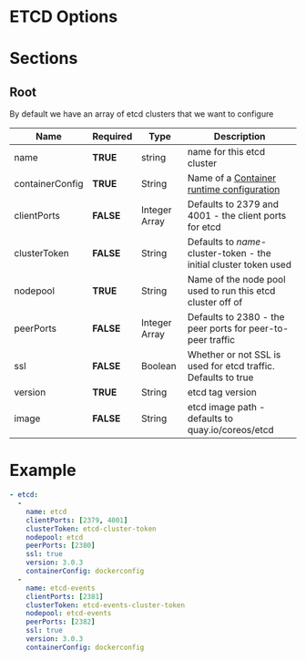 # ETCD Options

# Sections

## Root

By default we have an array of etcd clusters that we want to configure

| Name | Required | Type | Description |
| --- | --- | --- | --- |
| name | __TRUE__ | string | name for this etcd cluster |
| containerConfig | __TRUE__ | String | Name of a [Container runtime configuration](container.md)  |
| clientPorts | __FALSE__ | Integer Array | Defaults to 2379 and 4001 - the client ports for etcd |
| clusterToken | __FALSE__ | String | Defaults to _name_-cluster-token - the initial cluster token used |
| nodepool | __TRUE__ | String | Name of the node pool used to run this etcd cluster off of |
| peerPorts | __FALSE__ | Integer Array | Defaults to 2380 - the peer ports for peer-to-peer traffic |
| ssl | __FALSE__ | Boolean | Whether or not SSL is used for etcd traffic.  Defaults to true |
| version | __TRUE__ | String | etcd tag version |
| image | __FALSE__ | String | etcd image path - defaults to quay.io/coreos/etcd |

# Example
```yaml
- etcd:
  -
    name: etcd
    clientPorts: [2379, 4001]
    clusterToken: etcd-cluster-token
    nodepool: etcd
    peerPorts: [2380]
    ssl: true
    version: 3.0.3
    containerConfig: dockerconfig
  -
    name: etcd-events
    clientPorts: [2381]
    clusterToken: etcd-events-cluster-token
    nodepool: etcd-events
    peerPorts: [2382]
    ssl: true
    version: 3.0.3
    containerConfig: dockerconfig
```